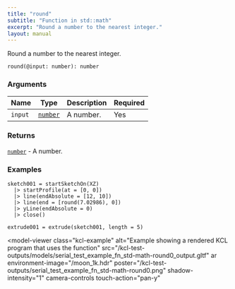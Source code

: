 ```yaml
---
title: "round"
subtitle: "Function in std::math"
excerpt: "Round a number to the nearest integer."
layout: manual
---
```


Round a number to the nearest integer.

```kcl
round(@input: number): number
```



### Arguments

| Name | Type | Description | Required |
|----------|------|-------------|----------|
| `input` | [`number`](/docs/kcl-std/types/std-types-number) | A number. | Yes |

### Returns

[`number`](/docs/kcl-std/types/std-types-number) - A number.


### Examples

```kcl
sketch001 = startSketchOn(XZ)
  |> startProfile(at = [0, 0])
  |> line(endAbsolute = [12, 10])
  |> line(end = [round(7.02986), 0])
  |> yLine(endAbsolute = 0)
  |> close()

extrude001 = extrude(sketch001, length = 5)

```


<model-viewer
  class="kcl-example"
  alt="Example showing a rendered KCL program that uses the  function"
  src="/kcl-test-outputs/models/serial_test_example_fn_std-math-round0_output.gltf"
  ar
  environment-image="/moon_1k.hdr"
  poster="/kcl-test-outputs/serial_test_example_fn_std-math-round0.png"
  shadow-intensity="1"
  camera-controls
  touch-action="pan-y"
>
</model-viewer>


